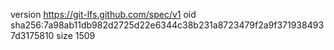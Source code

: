 version https://git-lfs.github.com/spec/v1
oid sha256:7a98ab11db982d2725d22e6344c38b231a8723479f2a9f3719384937d3175810
size 1509
